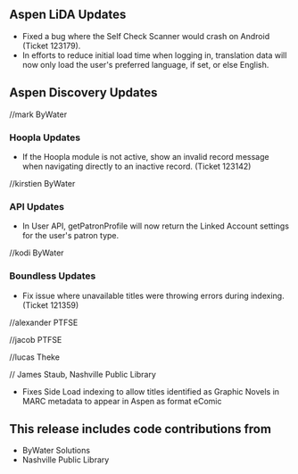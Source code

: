 ## Aspen LiDA Updates
- Fixed a bug where the Self Check Scanner would crash on Android (Ticket 123179).
- In efforts to reduce initial load time when logging in, translation data will now only load the user's preferred language, if set, or else English.

## Aspen Discovery Updates
//mark ByWater
### Hoopla Updates
- If the Hoopla module is not active, show an invalid record message when navigating directly to an inactive record. (Ticket 123142)

//kirstien ByWater
### API Updates
- In User API, getPatronProfile will now return the Linked Account settings for the user's patron type.

//kodi ByWater
### Boundless Updates
- Fix issue where unavailable titles were throwing errors during indexing. (Ticket 121359)

//alexander PTFSE

//jacob PTFSE

//lucas Theke

// James Staub, Nashville Public Library
- Fixes Side Load indexing to allow titles identified as Graphic Novels in MARC metadata to appear in Aspen as format eComic

## This release includes code contributions from
- ByWater Solutions
- Nashville Public Library